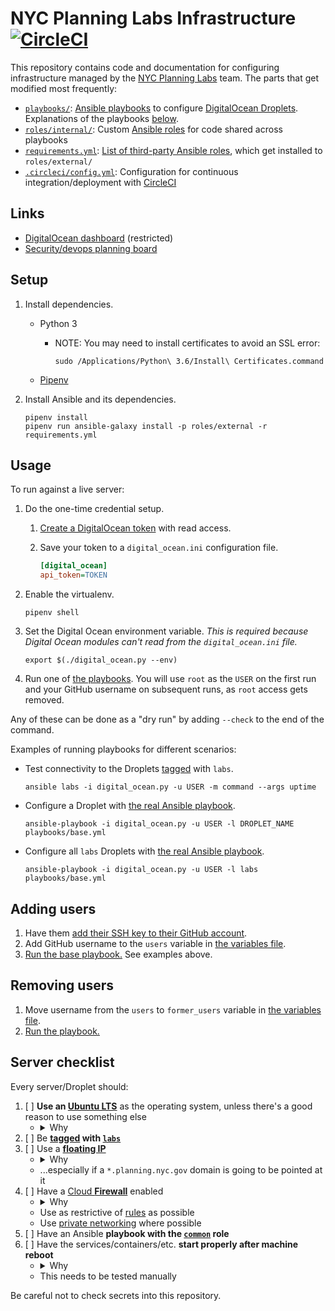 # NYC Planning Labs Infrastructure [![CircleCI](https://circleci.com/gh/NYCPlanning/labs-infrastructure.svg?style=svg&circle-token=b893927d9ce5a4f3b386408a83cc52ba5aa02ef4)](https://circleci.com/gh/NYCPlanning/labs-infrastructure)

This repository contains code and documentation for configuring infrastructure managed by the [NYC Planning Labs](https://planninglabs.nyc/) team. The parts that get modified most frequently:

* [`playbooks/`](playbooks): [Ansible playbooks](https://docs.ansible.com/ansible/latest/user_guide/playbooks_intro.html) to configure [DigitalOcean Droplets](https://www.digitalocean.com/products/droplets/). Explanations of the playbooks [below](#usage).
* [`roles/internal/`](roles/internal): Custom [Ansible roles](https://docs.ansible.com/ansible/latest/user_guide/playbooks_reuse_roles.html) for code shared across playbooks
* [`requirements.yml`](requirements.yml): [List of third-party Ansible roles](https://docs.ansible.com/ansible/latest/reference_appendices/galaxy.html#installing-multiple-roles-from-a-file), which get installed to `roles/external/`
* [`.circleci/config.yml`](.circleci/config.yml): Configuration for continuous integration/deployment with [CircleCI](https://circleci.com/)

## Links

* [DigitalOcean dashboard](https://cloud.digitalocean.com/dashboard?i=266877) (restricted)
* [Security/devops planning board](https://trello.com/b/35BrYfqh/planning-labs)

## Setup

1. Install dependencies.
    * Python 3
        * NOTE: You may need to install certificates to avoid an SSL error:

            ```shell
            sudo /Applications/Python\ 3.6/Install\ Certificates.command
            ```

    * [Pipenv](https://docs.pipenv.org)
1. Install Ansible and its dependencies.

    ```shell
    pipenv install
    pipenv run ansible-galaxy install -p roles/external -r requirements.yml
    ```

## Usage

To run against a live server:

1. Do the one-time credential setup.
    1. [Create a DigitalOcean token](https://www.digitalocean.com/docs/api/create-personal-access-token/) with read access.
    1. Save your token to a `digital_ocean.ini` configuration file.

        ```ini
        [digital_ocean]
        api_token=TOKEN
        ```

1. Enable the virtualenv.

    ```shell
    pipenv shell
    ```

1. Set the Digital Ocean environment variable. _This is required because Digital Ocean modules can't read from the `digital_ocean.ini` file._

    ```shell
    export $(./digital_ocean.py --env)
    ```

1. Run one of [the playbooks](playbooks). You will use `root` as the `USER` on the first run and your GitHub username on subsequent runs, as `root` access gets removed.

Any of these can be done as a "dry run" by adding `--check` to the end of the command.

Examples of running playbooks for different scenarios:

 * Test connectivity to the Droplets [tagged](https://www.digitalocean.com/docs/droplets/how-to/tag/) with `labs`.

     ```shell
     ansible labs -i digital_ocean.py -u USER -m command --args uptime
     ```

 * Configure a Droplet with [the real Ansible playbook](playbooks/base.yml).

     ```shell
     ansible-playbook -i digital_ocean.py -u USER -l DROPLET_NAME playbooks/base.yml
     ```

 * Configure all `labs` Droplets with [the real Ansible playbook](playbooks/base.yml).

     ```shell
     ansible-playbook -i digital_ocean.py -u USER -l labs playbooks/base.yml
     ```

## Adding users

1. Have them [add their SSH key to their GitHub account](https://help.github.com/articles/adding-a-new-ssh-key-to-your-github-account/).
1. Add GitHub username to the `users` variable in [the variables file](roles/internal/common/defaults/main.yml).
1. [Run the base playbook.](#production) See examples above.

## Removing users

1. Move username from the `users` to `former_users` variable in [the variables file](roles/internal/common/defaults/main.yml).
1. [Run the playbook.](#production)

## Server checklist

Every server/Droplet should:

1. [ ] **Use an [Ubuntu LTS](https://wiki.ubuntu.com/LTS)** as the operating system, unless there's a good reason to use something else
    * <details><summary>Why</summary> Consistency</details>
1. [ ] Be **[tagged](https://www.digitalocean.com/docs/droplets/how-to/tag/) with [`labs`](https://cloud.digitalocean.com/tags/labs?i=266877)**
1. [ ] Use a **[floating IP](https://www.digitalocean.com/docs/networking/floating-ips/)**
    * <details><summary>Why</summary> So that the server can be replaced without modifying DNS, if need be</details>
    * ...especially if a `*.planning.nyc.gov` domain is going to be pointed at it
1. [ ] Have a [Cloud **Firewall**](https://www.digitalocean.com/docs/networking/firewalls/) enabled
    * <details><summary>Why</summary> To avoid unwanted traffic</details>
    * Use as restrictive of [rules](https://www.digitalocean.com/docs/networking/firewalls/how-to/configure-rules/) as possible
    * Use [private networking](https://www.digitalocean.com/docs/networking/private-networking/) where possible
1. [ ] Have an Ansible **playbook with the [`common`](roles/internal/common) role**
1. [ ] Have the services/containers/etc. **start properly after machine reboot**
    * <details><summary>Why</summary> Services/machines need to be rebooted occassionally for things like upgrades, and this will make the recovery afterwards as smooth as possible</details>
    * This needs to be tested manually

Be careful not to check secrets into this repository.
